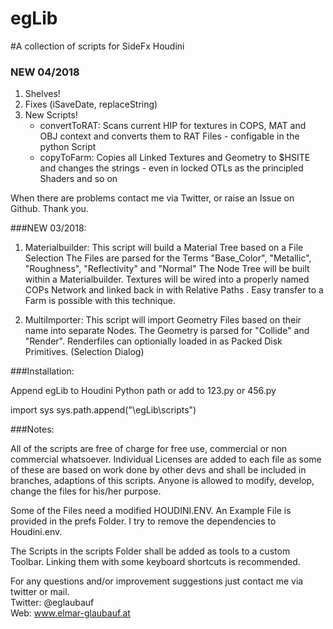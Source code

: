 # egLib
#A collection of scripts for SideFx Houdini

### NEW 04/2018

1. Shelves!
2. Fixes (iSaveDate, replaceString)
3. New Scripts!
    - convertToRAT: Scans current HIP for textures in COPS, MAT and OBJ context and converts them to RAT Files - configable in the python Script
    - copyToFarm: Copies all Linked Textures and Geometry to $HSITE and changes the strings - even in locked OTLs as the principled Shaders and so on

When there are problems contact me via Twitter, or raise an Issue on Github. Thank you. 

###NEW 03/2018: 

1. Materialbuilder:
This script will build a Material Tree based on a File Selection 
The Files are parsed for the Terms "Base_Color", "Metallic", "Roughness", "Reflectivity" and "Normal"
The Node Tree will be built within a Materialbuilder. Textures will be wired into a properly named COPs Network and linked back in with Relative Paths . 
Easy transfer to a Farm is possible with this technique. 

2. MultiImporter:
This script will import Geometry Files based on their name into separate Nodes. 
The Geometry is parsed for "Collide" and "Render". Renderfiles can optionially loaded in as Packed Disk Primitives. 
(Selection Dialog)




###Installation:

Append egLib to Houdini Python path or add to 123.py or 456.py

import sys
sys.path.append("<PATHTOLIB>\egLib\scripts")


###Notes:


All of the scripts are free of charge for free use, commercial or non commercial whatsoever.  Individual Licenses are added to each file as some of these are based on work done by other devs and shall be included in branches, adaptions of this scripts. Anyone is allowed to modify, develop, change the files for his/her purpose.

Some of the Files need a modified HOUDINI.ENV. An Example File is provided in the prefs Folder. I try to remove the dependencies to Houdini.env. 

The Scripts in the scripts Folder shall be added as tools to a custom Toolbar. Linking them with some keyboard shortcuts is recommended.


For any questions and/or improvement suggestions just contact me via twitter or mail.<br>
Twitter: @eglaubauf <br>
Web: www.elmar-glaubauf.at
